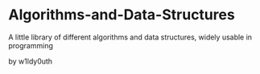 # Algorithms-and-Data-Structures
A little library of different algorithms and data structures, widely usable in programming

by w1ldy0uth
